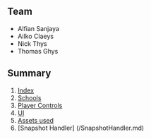 ## Team
- Alfian Sanjaya
- Ailko Claeys
- Nick Thys
- Thomas Ghys

## Summary
1. [Index](/index.md)
2. [Schools](/Schools.md)
3. [Player Controls](/PlayerControls.md)
4. [UI](/UI.md)
5. [Assets used](/Assets.md)
6. [Snapshot Handler] (/SnapshotHandler.md)
